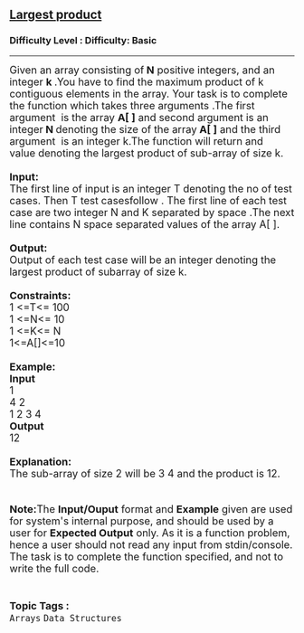 <h2><a href="https://www.geeksforgeeks.org/problems/largest-product/1?page=5&difficulty=School,Basic&status=unsolved&sortBy=submissions">Largest product</a></h2><h3>Difficulty Level : Difficulty: Basic</h3><hr><div class="problems_problem_content__Xm_eO"><p><span style="font-size:18px">Given an array consisting of<strong> N</strong>&nbsp;positive integers, and an integer </span><strong><span style="font-size:18px">k </span></strong><span style="font-size:18px">.</span><span style="font-size:18px">You have&nbsp;to find the&nbsp;maximum product&nbsp;of k contiguous elements in the array. Your task is to&nbsp;complete the function which takes three&nbsp;</span><span style="font-size:18px">arguments </span><span style="font-size:18px">.</span><span style="font-size:18px">The</span><span style="font-size:18px"> first </span><span style="font-size:18px">argument &nbsp;is</span><span style="font-size:18px"> the array <strong>A[ ]</strong> and </span><span style="font-size:18px">second</span><span style="font-size:18px"> argument is an integer<strong> N </strong>denoting the size of the array<strong> A[ ]</strong> and the third </span><span style="font-size:18px">argument&nbsp;&nbsp;is</span><span style="font-size:18px"> an integer k</span><span style="font-size:18px">.The</span><span style="font-size:18px"> function will return&nbsp;and value&nbsp;denoting the&nbsp;largest product of sub-array of size k.<br>
<br>
<strong>Input:</strong><br>
The first line of input is an integer T denoting the no of test cases. Then T test cases</span><span style="font-size:18px">follow .</span><span style="font-size:18px"> The first line of each test case </span><span style="font-size:18px">are</span><span style="font-size:18px"> two&nbsp;integer N and K separated by </span><span style="font-size:18px">space&nbsp;</span><span style="font-size:18px">.</span><span style="font-size:18px">The</span><span style="font-size:18px"> next line contains N </span><span style="font-size:18px">space separated</span><span style="font-size:18px"> values of the array A[ ].<br>
<br>
<strong>Output:</strong></span><br>
<span style="font-size:18px">Output</span><span style="font-size:18px"> of each test case will be an integer denoting the largest product of subarray of size k.<br>
<br>
<strong>Constraints:</strong><br>
1 &lt;=T&lt;= 100<br>
1 &lt;=N&lt;= 10<br>
1 &lt;=K&lt;= N<br>
1&lt;=A[]&lt;=10<br>
<br>
<strong>Example:<br>
Input</strong><br>
1<br>
4 2<br>
1 2 3 4<br>
<strong>Output</strong><br>
12&nbsp;<br>
<br>
<strong>Explanation:</strong><br>
The sub-array of size 2 will be 3 4 and the product is 12.<br>
<br>
<br>
<strong>Note</strong></span><span style="font-size:16px"><strong><span style="font-size:18px">:</span></strong><span style="font-size:18px">The</span><span style="font-size:18px"> <strong>Input/</strong></span><strong><span style="font-size:18px">Ouput</span></strong><span style="font-size:18px"> format and <strong>Example</strong> </span><span style="font-size:18px">given</span><span style="font-size:18px"> are used for </span><span style="font-size:18px">system's</span></span><span style="font-size:18px"> internal purpose, and should be used by a user for <strong>Expected Output</strong> only. As it is a function problem, hence a user should not read any input from stdin/console. The task is to complete the function specified, and not to write the full code.</span></p>
</div><br><p><span style=font-size:18px><strong>Topic Tags : </strong><br><code>Arrays</code>&nbsp;<code>Data Structures</code>&nbsp;